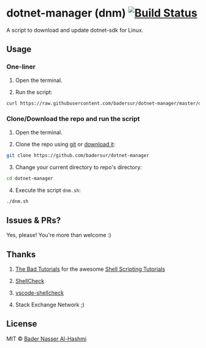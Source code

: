 # dotnet-manager (dnm) [![Build Status](https://travis-ci.org/badersur/dotnet-manager.svg?branch=master)](https://travis-ci.org/badersur/dotnet-manager)

A script to download and update dotnet-sdk for Linux.


## Usage

### One-liner

1. Open the terminal.

2. Run the script:
 ```bash
 curl https://raw.githubusercontent.com/badersur/dotnet-manager/master/dnm.sh | bash
 ```

### Clone/Download the repo and run the script

1. Open the terminal.

2. Clone the repo using [git](https://git-scm.com/downloads) or 
 [download it](https://github.com/badersur/dotnet-manager/archive/master.zip):
 ```bash
 git clone https://github.com/badersur/dotnet-manager
 ```

3. Change your current directory to repo's directory:
 ```bash
 cd dotnet-manager
 ```

4. Execute the script `dnm.sh`:
 ```bash
 ./dnm.sh
 ```


## Issues & PRs?

Yes, please! You're more than welcome :)


## Thanks

1. [The Bad Tutorials](https://www.youtube.com/channel/UCEpe5DhhS0HYFBaCVsU2Iwg) for the awesome
 [Shell Scripting Tutorials](https://www.youtube.com/playlist?list=PL7B7FA4E693D8E790)

2. [ShellCheck](https://github.com/koalaman/shellcheck/)

3. [vscode-shellcheck](https://github.com/timonwong/vscode-shellcheck)

4. Stack Exchange Network ;)


## License

MIT © [Bader Nasser Al-Hashmi](https://github.com/BaderSur)
